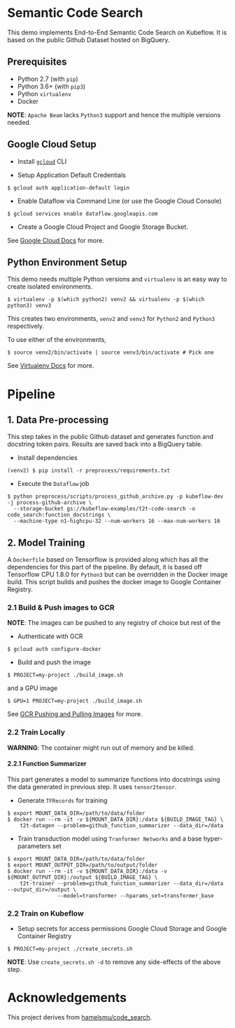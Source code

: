 # Semantic Code Search

This demo implements End-to-End Semantic Code Search on Kubeflow. It is based on the public
Github Dataset hosted on BigQuery.

## Prerequisites

* Python 2.7 (with `pip`)
* Python 3.6+ (with `pip3`)
* Python `virtualenv`
* Docker

**NOTE**: `Apache Beam` lacks `Python3` support and hence the multiple versions needed.

## Google Cloud Setup

* Install [`gcloud`](https://cloud.google.com/sdk/gcloud/) CLI

* Setup Application Default Credentials 
```
$ gcloud auth application-default login
```

* Enable Dataflow via Command Line (or use the Google Cloud Console)
```
$ gcloud services enable dataflow.googleapis.com
```

* Create a Google Cloud Project and Google Storage Bucket.

See [Google Cloud Docs](https://cloud.google.com/docs/) for more.

## Python Environment Setup

This demo needs multiple Python versions and `virtualenv` is an easy way to
create isolated environments.

```
$ virtualenv -p $(which python2) venv2 && virtualenv -p $(which python3) venv3 
```

This creates two environments, `venv2` and `venv3` for `Python2` and `Python3` respectively.

To use either of the environments,

```
$ source venv2/bin/activate | source venv3/bin/activate # Pick one
```

See [Virtualenv Docs](https://virtualenv.pypa.io/en/stable/) for more. 

# Pipeline

## 1. Data Pre-processing

This step takes in the public Github dataset and generates function and docstring token pairs.
Results are saved back into a BigQuery table.

* Install dependencies
```
(venv2) $ pip install -r preprocess/requirements.txt
```

* Execute the `Dataflow` job
```
$ python preprocess/scripts/process_github_archive.py -p kubeflow-dev -j process-github-archive \
  --storage-bucket gs://kubeflow-examples/t2t-code-search -o code_search:function_docstrings \
  --machine-type n1-highcpu-32 --num-workers 16 --max-num-workers 16
```

## 2. Model Training

A `Dockerfile` based on Tensorflow is provided along which has all the dependencies for this part of the pipeline. 
By default, it is based off Tensorflow CPU 1.8.0 for `Python3` but can be overridden in the Docker image build.
This script builds and pushes the docker image to Google Container Registry.

### 2.1 Build & Push images to GCR

**NOTE**: The images can be pushed to any registry of choice but rest of the 

* Authenticate with GCR
```
$ gcloud auth configure-docker
```

* Build and push the image
```
$ PROJECT=my-project ./build_image.sh
```
and a GPU image
```
$ GPU=1 PROJECT=my-project ./build_image.sh
```

See [GCR Pushing and Pulling Images](https://cloud.google.com/container-registry/docs/pushing-and-pulling) for more.


### 2.2 Train Locally

**WARNING**: The container might run out of memory and be killed.

#### 2.2.1 Function Summarizer

This part generates a model to summarize functions into docstrings using the data generated in previous
step. It uses `tensor2tensor`.

* Generate `TFRecords` for training
```
$ export MOUNT_DATA_DIR=/path/to/data/folder
$ docker run --rm -it -v ${MOUNT_DATA_DIR}:/data ${BUILD_IMAGE_TAG} \
    t2t-datagen --problem=github_function_summarizer --data_dir=/data
```

* Train transduction model using `Tranformer Networks` and a base hyper-parameters set
```
$ export MOUNT_DATA_DIR=/path/to/data/folder
$ export MOUNT_OUTPUT_DIR=/path/to/output/folder
$ docker run --rm -it -v ${MOUNT_DATA_DIR}:/data -v ${MOUNT_OUTPUT_DIR}:/output ${BUILD_IMAGE_TAG} \
    t2t-trainer --problem=github_function_summarizer --data_dir=/data --output_dir=/output \
                --model=transformer --hparams_set=transformer_base
```

### 2.2 Train on Kubeflow

* Setup secrets for access permissions Google Cloud Storage and Google Container Registry
```shell
$ PROJECT=my-project ./create_secrets.sh
```

**NOTE**: Use `create_secrets.sh -d` to remove any side-effects of the above step.

# Acknowledgements

This project derives from [hamelsmu/code_search](https://github.com/hamelsmu/code_search).

